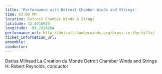 ```yaml
---
title: 'Performance with Detroit Chamber Winds and Strings'
time: 03:00 PM
location: Detroit Chamber Winds & Strngs
latitude: 42.4916929
longitude: -83.2824984
performance_url: http://detroitchamberwinds.org/brass-in-the-hills/
ticket_information_url: 
ensemble: 
conductor: 
---
```

Darius Milhaud  La Creation du Monde
Detroit Chamber Winds and Strings
H. Robert Reynolds, conductor
